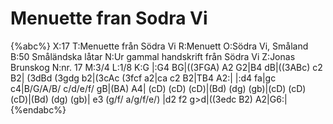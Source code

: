 # Menuette fran Sodra Vi

{%abc%}
X:17
T:Menuette från Södra Vi
R:Menuett
O:Södra Vi, Småland
B:50 Småländska låtar
N:Ur gammal handskrift från Södra Vi
Z:Jonas Brunskog
N:nr. 17
M:3/4
L:1/8
K:G
|:G4 BG|((3FGA) A2 G2|B4 dB|((3ABc) c2 B2|
(3dBd (3gdg b2|(3cAc (3fcf a2|ca c2 B2|TB4 A2:|
|:d4 fa|gc c4|B/G/A/B/ c/d/e/f/ gB|(BA) A4|
(cD) (cD) (cD)|(Bd) (dg) (gb)|(cD) (cD) (cD)|(Bd) (dg) (gb)|
e3 (g/f/ a/g/f/e/) |d2 f2 g>d|((3edc B2) A2|G6:|
{%endabc%}

